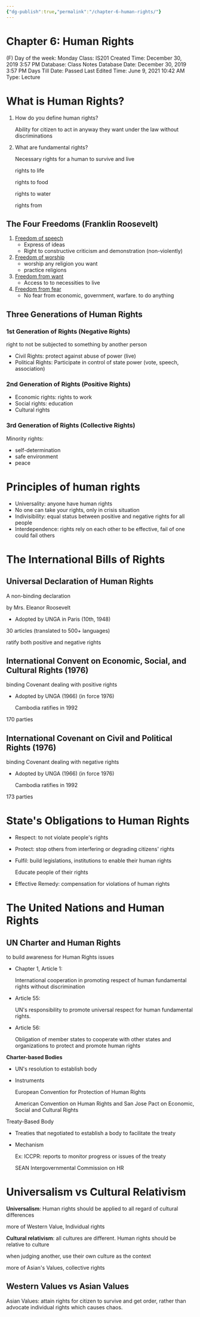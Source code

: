 ```yaml
---
{"dg-publish":true,"permalink":"/chapter-6-human-rights/"}
---
```


# Chapter 6: Human Rights

(F) Day of the week: Monday
Class: IS201
Created Time: December 30, 2019 3:57 PM
Database: Class Notes Database
Date: December 30, 2019 3:57 PM
Days Till Date: Passed
Last Edited Time: June 9, 2021 10:42 AM
Type: Lecture

# What is Human Rights?

1. How do you define human rights?
    
    Ability for citizen to act in anyway they want under the law without discriminations
    
2. What are fundamental rights?
    
    Necessary rights for a human to survive and live
    
    rights to life
    
    rights to food
    
    rights to water
    
    rights from 
    

## The Four Freedoms (Franklin Roosevelt)

1. [Freedom of speech](https://en.wikipedia.org/wiki/Freedom_of_speech)
    - Express of ideas
    - Right to constructive criticism and demonstration (non-violently)
2. [Freedom of worship](https://en.wikipedia.org/wiki/Freedom_of_worship)
    - worship any religion you want
    - practice religions
3. [Freedom from want](https://en.wikipedia.org/w/index.php?title=Freedom_from_want&action=edit&redlink=1)
    - Access to to necessities to live
4. [Freedom from fear](https://en.wikipedia.org/wiki/Freedom_from_fear)
    - No fear from economic, government, warfare. to do anything

## Three Generations of Human Rights

### 1st Generation of Rights (Negative Rights)

right to not be subjected to something by another person

- Civil Rights: protect against abuse of power (live)
- Political Rights: Participate in control of state power (vote, speech, association)

### 2nd Generation of Rights (Positive Rights)

- Economic rights: rights to work
- Social rights: education
- Cultural rights

### 3rd Generation of Rights (Collective Rights)

Minority rights:

- self-determination
- safe environment
- peace

# Principles of human rights

- Universality: anyone have human rights
- No one can take your rights, only in crisis situation
- Indivisibility: equal status between positive and negative rights for all people
- Interdependence: rights rely on each other to be effective, fail of one could fail others

# The International Bills of Rights

## Universal Declaration of Human Rights

A non-binding declaration

by Mrs. Eleanor Roosevelt

- Adopted by UNGA in Paris (10th, 1948)

30 articles (translated to 500+ languages)

ratify both positive and negative rights

## International Convent on Economic, Social, and Cultural Rights (1976)

binding Covenant dealing with positive rights

- Adopted by UNGA (1966) (in force 1976)
    
    Cambodia ratifies in 1992
    

170 parties

## International Covenant on Civil and Political Rights (1976)

binding Covenant dealing with negative rights

- Adopted by UNGA (1966) (in force 1976)
    
    Cambodia ratifies in 1992
    

173 parties

# State's Obligations to Human Rights

- Respect: to not violate people's rights
- Protect: stop others from interfering or degrading citizens' rights
- Fulfil: build legislations, institutions to enable their human rights
    
    Educate people of their rights
    
- Effective Remedy: compensation for violations of human rights

# The United Nations and Human Rights

## UN Charter and Human Rights

to build awareness for Human Rights issues

- Chapter 1, Article 1:
    
    International cooperation in promoting respect of human fundamental rights without discrimination
    
- Article 55:
    
    UN's responsibility to promote universal respect for human fundamental rights.
    
- Article 56:
    
    Obligation of member states to cooperate with other states and organizations to protect and promote human rights
    

**Charter-based Bodies**

- UN's resolution to establish body
- Instruments
    
    European Convention for Protection of Human Rights
    
    American Convention on Human Rights and San Jose Pact on Economic, Social and Cultural Rights
    

Treaty-Based Body

- Treaties that negotiated to establish a body to facilitate the treaty
- Mechanism
    
    Ex: ICCPR: reports to monitor progress or issues of the treaty
    
    SEAN Intergovernmental Commission on HR
    

# Universalism vs Cultural Relativism

**Universalism**: Human rights should be applied to all regard of cultural differences

more of Western Value, Individual rights

**Cultural relativism**: all cultures are different. Human rights should be relative to culture

when judging another, use their own culture as the context

more of Asian's Values, collective rights

## Western Values vs Asian Values

Asian Values: attain rights for citizen to survive and get order, rather than advocate individual rights which causes chaos.